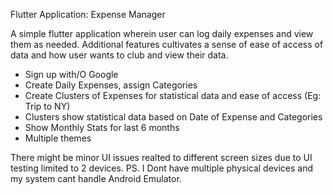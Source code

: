 Flutter Application: Expense Manager

A simple flutter application wherein user can log daily expenses and view them as needed. Additional features cultivates a sense of ease of access of data and how user wants to club and view their data.

- Sign up with/O Google
- Create Daily Expenses, assign Categories
- Create Clusters of Expenses for statistical data and ease of access (Eg: Trip to NY)
- Clusters show statistical data based on Date of Expense and Categories
- Show Monthly Stats for last 6 months
- Multiple themes

There might be minor UI issues realted to different screen sizes due to UI testing limited to 2 devices.
PS. I Dont have multiple physical devices and my system cant handle Android Emulator.
